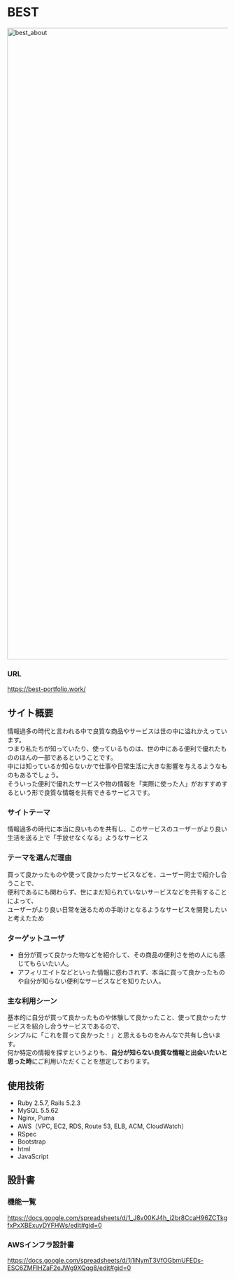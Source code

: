 # BEST
<img width="1440" alt="best_about" src="https://user-images.githubusercontent.com/59640916/82997740-bd737400-a041-11ea-9858-891756789196.png">

### URL
<https://best-portfolio.work/>

## サイト概要
情報過多の時代と言われる中で良質な商品やサービスは世の中に溢れかえっています。<br>
つまり私たちが知っていたり、使っているものは、世の中にある便利で優れたもののほんの一部であるということです。<br>
中には知っているか知らないかで仕事や日常生活に大きな影響を与えるようなものもあるでしょう。<br>
そういった便利で優れたサービスや物の情報を「実際に使った人」がおすすめするという形で良質な情報を共有できるサービスです。

### サイトテーマ
情報過多の時代に本当に良いものを共有し、このサービスのユーザーがより良い生活を送る上で「手放せなくなる」ようなサービス

### テーマを選んだ理由
買って良かったものや使って良かったサービスなどを、ユーザー同士で紹介し合うことで、<br>
便利であるにも関わらず、世にまだ知られていないサービスなどを共有することによって、<br>
ユーザーがより良い日常を送るための手助けとなるようなサービスを開発したいと考えたため

### ターゲットユーザ
- 自分が買って良かった物などを紹介して、その商品の便利さを他の人にも感じてもらいたい人。
- アフィリエイトなどといった情報に惑わされず、本当に買って良かったものや自分が知らない便利なサービスなどを知りたい人。

### 主な利用シーン
基本的に自分が買って良かったものや体験して良かったこと、使って良かったサービスを紹介し合うサービスであるので、<br>
シンプルに「これを買って良かった！」と思えるものをみんなで共有し合います。<br>
何か特定の情報を探すというよりも、**自分が知らない良質な情報と出会いたいと思った時**にご利用いただくことを想定しております。

## 使用技術
- Ruby 2.5.7, Rails 5.2.3
- MySQL 5.5.62
- Nginx, Puma
- AWS（VPC, EC2, RDS, Route 53, ELB, ACM, CloudWatch）
- RSpec
- Bootstrap
- html
- JavaScript

## 設計書

### 機能一覧
<https://docs.google.com/spreadsheets/d/1_J8v00KJ4h_i2br8CcaH96ZCTkgfxPxXBExuyDYFHWs/edit#gid=0>

### AWSインフラ設計書
<https://docs.google.com/spreadsheets/d/1j1iNymT3VfOGbmUFEDs-ESC6ZMFIHZaF2eJWg9XQqg8/edit#gid=0>
